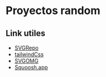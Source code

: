 # Proyectos random

## Link utiles

- [SVGRepo](https://www.svgrepo.com/)
- [tailwindCss](https://tailwindcss.com/)
- [SVGOMG](https://jakearchibald.github.io/svgomg/)
- [Squoosh.app](https://squoosh.app)
